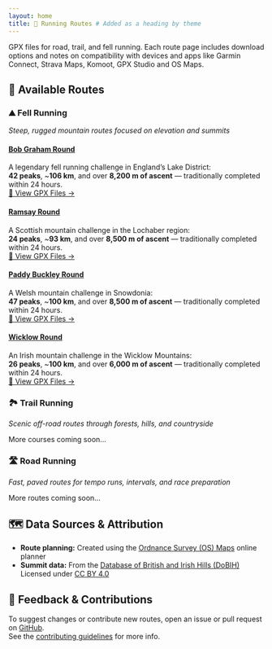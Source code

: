 ```yaml
---
layout: home
title: 🏃 Running Routes # Added as a heading by theme
---
```


GPX files for road, trail, and fell running.
Each route page includes download options and notes on compatibility with devices and apps like Garmin Connect, Strava Maps, Komoot, GPX Studio and OS Maps.

## 📍 Available Routes

### ⛰️ Fell Running  
_Steep, rugged mountain routes focused on elevation and summits_

#### [Bob Graham Round](/running-routes/fell/bob-graham-round/)
A legendary fell running challenge in England’s Lake District:  
**42 peaks**, ~**106 km**, and over **8,200 m of ascent** — traditionally completed within 24 hours.  
[🔗 View GPX Files →](/running-routes/fell/bob-graham-round/)

#### [Ramsay Round](/running-routes/fell/ramsay-round/)
A Scottish mountain challenge in the Lochaber region:  
**24 peaks**, ~**93 km**, and over **8,500 m of ascent** — traditionally completed within 24 hours.  
[🔗 View GPX Files →](/running-routes/fell/ramsay-round/)

#### [Paddy Buckley Round](/running-routes/fell/paddy-buckley-round/)
A Welsh mountain challenge in Snowdonia:  
**47 peaks**, ~**100 km**, and over **8,500 m of ascent** — traditionally completed within 24 hours.  
[🔗 View GPX Files →](/running-routes/fell/paddy-buckley-round/)

#### [Wicklow Round](/running-routes/fell/wicklow-round/)
An Irish mountain challenge in the Wicklow Mountains:  
**26 peaks**, ~**100 km**, and over **6,000 m of ascent** — traditionally completed within 24 hours.  
[🔗 View GPX Files →](/running-routes/fell/wicklow-round/)

### 🏞️ Trail Running  
_Scenic off-road routes through forests, hills, and countryside_

More courses coming soon…

### 🛣️ Road Running  
_Fast, paved routes for tempo runs, intervals, and race preparation_

More routes coming soon…

## 🗺️ Data Sources & Attribution

- **Route planning:** Created using the [Ordnance Survey (OS) Maps](https://explore.osmaps.com/) online planner  
- **Summit data:** From the [Database of British and Irish Hills (DoBIH)](https://www.hills-database.co.uk/)  
  Licensed under [CC BY 4.0](https://creativecommons.org/licenses/by/4.0/)

## 🤝 Feedback & Contributions

To suggest changes or contribute new routes, open an issue or pull request on [GitHub](https://github.com/thomasturrell/running-routes).  
See the [contributing guidelines](https://github.com/thomasturrell/running-routes/blob/main/CONTRIBUTING.md) for more info.
